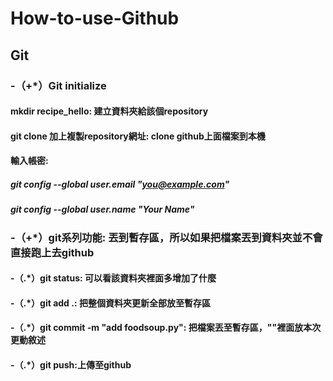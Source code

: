 # How-to-use-Github

## Git
### -（+*）Git initialize
#### mkdir recipe_hello: 建立資料夾給該個repository
#### git clone 加上複製repository網址: clone github上面檔案到本機
#### 輸入帳密:
##### git config --global user.email "you@example.com"
##### git config --global user.name "Your Name"

### -（+*）git系列功能: 丟到暫存區，所以如果把檔案丟到資料夾並不會直接跑上去github
#### -（.*）git status: 可以看該資料夾裡面多增加了什麼
#### -（.*）git add .: 把整個資料夾更新全部放至暫存區
#### -（.*）git commit -m "add foodsoup.py": 把檔案丟至暫存區，""裡面放本次更動敘述
#### -（.*）git push:上傳至github



